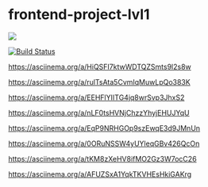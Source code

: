 # frontend-project-lvl1
<a href="https://codeclimate.com/github/Alexey609/frontend-project-lvl1"/><img src="https://api.codeclimate.com/v1/badges/a99a88d28ad37a79dbf6/maintainability" /></a>

[![Build Status](https://travis-ci.org/Alexey609/frontend-project-lvl1.svg?branch=master)](https://travis-ci.org/Alexey609/frontend-project-lvl1)

https://asciinema.org/a/HiQSFI7ktwWDTQZSmts9l2s8w

https://asciinema.org/a/rulTsAta5CvmIqMuwLpQo383K

https://asciinema.org/a/EEHFlYIITG4jq8wrSvp3JhxS2

https://asciinema.org/a/nLF0tsHVNjChzzYhyjEHUJYqU

https://asciinema.org/a/EqP9NRHGOp9szEwqE3d9JMnUn

https://asciinema.org/a/0ORuNSSW4yUYleqGBv426QcOn

https://asciinema.org/a/tKM8zXeHV8ifMO2Gz3W7ocC26

https://asciinema.org/a/AFUZSxA1YqkTKVHEsHkiGAKrg
